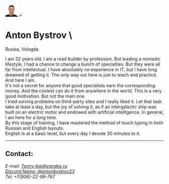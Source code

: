 <img src="/img/Anton.jpg" alt="Anton" width="40" height="40">
> 

# **Anton Bystrov** \
Russia, Vologda
>
I am 32 years old. I am a road builder by profession. But leading a nomadic lifestyle, I had a chance to change a bunch of specialties. But they were all far from intellectual.
I have absolutely no experience in IT, but I have long dreamed of getting it. The only way out here is just to teach and practice. And here I am.\
It's not a secret for anyone that good specialists earn the corresponding money. And the coolest can do it from anywhere in the world. This is a very good motivation. But not the main one.\
I tried solving problems on third-party sites and I really liked it. Let that task take at least a day, but the joy of solving it, as if an intergalactic ship was built on an electric motor and endowed with artificial intelligence. In general, I am here for a long time.\
By this stage of training, I have mastered the method of touch typing in both Russian and English layouts.\
English is at a basic level, but every day I devote 30 minutes to it.
___

## Contact:
>
*E-mail: Tonny-bai@yandex.ru*\
*[*Discord Name: @antonbystrov23*](https://discord.com/channels/@antonbystrov23)*\
*Tel: +7(906)-22-99-767*